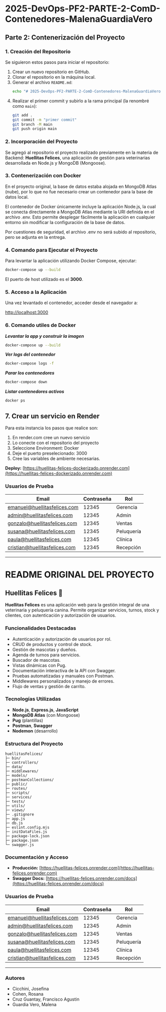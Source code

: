 # 2025-DevOps-PF2-PARTE-2-ComD-Contenedores-MalenaGuardiaVero

## Parte 2: Contenerización del Proyecto

### 1. Creación del Repositorio

Se siguieron estos pasos para iniciar el repositorio:

1. Crear un nuevo repositorio en GitHub.
2. Clonar el repositorio en la máquina local.
3. Generar el archivo `README.md`:
    ```bash
    echo "# 2025-DevOps-PF2-PARTE-2-ComD-Contenedores-MalenaGuardiaVero" >> README.md
    ```
4. Realizar el primer commit y subirlo a la rama principal (la renombré como `main`):
    ```bash
    git add .
    git commit -m "primer commit"
    git branch -M main
    git push origin main
    ```

### 2. Incorporación del Proyecto

Se agregó al repositorio el proyecto realizado previamente en la materia de Backend: **Huellitas Felices**, una aplicación de gestión para veterinarias desarrollada en Node.js y MongoDB (Mongoose).

### 3. Contenerización con Docker

En el proyecto original, la base de datos estaba alojada en MongoDB Atlas (nube), por lo que no fue necesario crear un contenedor para la base de datos local.

El contenedor de Docker únicamente incluye la aplicación Node.js, la cual se conecta directamente a MongoDB Atlas mediante la URI definida en el archivo .env. Esto permite desplegar fácilmente la aplicación en cualquier entorno sin modificar la configuración de la base de datos.

Por cuestiones de seguridad, el archivo .env no será subido al repositorio, pero se adjunta en la entrega.

### 4. Comando para Ejecutar el Proyecto

Para levantar la aplicación utilizando Docker Compose, ejecutar:

```bash
docker-compose up --build
```

El puerto de host utilizado es el **3000**.

### 5. Acceso a la Aplicación

Una vez levantado el contenedor, acceder desde el navegador a:

[http://localhost:3000](http://localhost:3000)

### 6. Comando utiles de Docker
**_Levantar la app y construir la imagen_**
```bash
docker-compose up --build
```

**_Ver logs del contenedor_**
```bash
docker-compose logs -f
```

**_Parar los contenedores_**
```bash
docker-compose down
```

**_Listar contenedores activos_**
```bash
docker ps
```
 ## 7. Crear un servicio en Render

 Para esta instancia los pasos que realice son:
 1) En render.com cree un nuevo servicio
 2) Lo conecte con el repositorio del proyecto
 3) Seleccione Environment: Docker
 4) Deje el puerto preselecionado: 3000
 5) Cree las variables de ambiente necesarias.



**Deploy:** [https://huellitas-felices-dockerizado.onrender.com](https://huellitas-felices-dockerizado.onrender.com)

### Usuarios de Prueba

| Email                          | Contraseña | Rol         |
|-------------------------------|------------|-------------|
| emanuel@huellitasfelices.com  | 12345      | Gerencia    |
| admin@huellitasfelices.com    | 12345      | Admin       |
| gonzalo@huellitasfelices.com  | 12345      | Ventas      |
| susana@huellitasfelices.com   | 12345      | Peluquería  |
| paula@huellitasfelices.com    | 12345      | Clínica     |
| cristian@huellitasfelices.com | 12345      | Recepción   |

---
# README ORIGINAL DEL PROYECTO

## Huellitas Felices 🐾

**Huellitas Felices** es una aplicación web para la gestión integral de una veterinaria y peluquería canina. Permite organizar servicios, turnos, stock y clientes, con autenticación y autorización de usuarios.

### Funcionalidades Destacadas

- Autenticación y autorización de usuarios por rol.
- CRUD de productos y control de stock.
- Gestión de mascotas y dueños.
- Agenda de turnos para servicios.
- Buscador de mascotas.
- Vistas dinámicas con Pug.
- Documentación interactiva de la API con Swagger.
- Pruebas automatizadas y manuales con Postman.
- Middlewares personalizados y manejo de errores.
- Flujo de ventas y gestión de carrito.

### Tecnologías Utilizadas

- **Node.js**, **Express.js**, **JavaScript**
- **MongoDB Atlas** (con Mongoose)
- **Pug** (plantillas)
- **Postman**, **Swagger**
- **Nodemon** (desarrollo)

### Estructura del Proyecto

```
huellitasFelices/
├─ bin/
├─ controllers/
├─ data/
├─ middlewares/
├─ models/
├─ postmanCollections/
├─ public/
├─ routes/
├─ scripts/
├─ services/
├─ tests/
├─ utils/
├─ views/
├─ .gitignore
├─ app.js
├─ db.js
├─ eslint.config.mjs
├─ initDataFiles.js
├─ package-lock.json
├─ package.json
└─ swagger.js
```

### Documentación y Acceso

- **Producción:** [https://huellitas-felices.onrender.com](https://huellitas-felices.onrender.com)
- **Swagger Docs:** [https://huellitas-felices.onrender.com/docs](https://huellitas-felices.onrender.com/docs)

### Usuarios de Prueba

| Email                          | Contraseña | Rol         |
|-------------------------------|------------|-------------|
| emanuel@huellitasfelices.com  | 12345      | Gerencia    |
| admin@huellitasfelices.com    | 12345      | Admin       |
| gonzalo@huellitasfelices.com  | 12345      | Ventas      |
| susana@huellitasfelices.com   | 12345      | Peluquería  |
| paula@huellitasfelices.com    | 12345      | Clínica     |
| cristian@huellitasfelices.com | 12345      | Recepción   |

---

### Autores

- Cicchini, Josefina
- Cohen, Rosana
- Cruz Guantay, Francisco Agustin
- Guardia Vero, Malena
